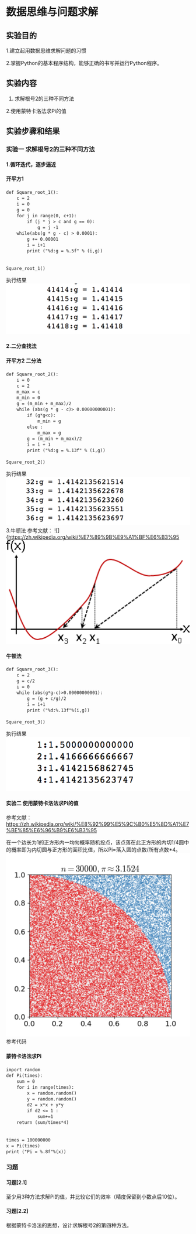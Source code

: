 # 数据思维与问题求解

## 实验目的

1.建立起用数据思维求解问题的习惯 

2.掌握Python的基本程序结构，能够正确的书写并运行Python程序。 

## 实验内容

1. 求解根号2的三种不同方法

2.使用蒙特卡洛法求Pi的值

## 实验步骤和结果

### 实验一 求解根号2的三种不同方法

#### 1.循环迭代，逐步逼近

#### 开平方1

```
def Square_root_1():
    c = 2
    i = 0
    g = 0
    for j in range(0, c+1):
        if (j * j > c and g == 0):
            g = j -1
    while(abs(g * g - c) > 0.0001):
        g += 0.00001
        i = i+1
        print ("%d:g = %.5f" % (i,g))
​
​
Square_root_1()
```

执行结果
​​![pic1](pic/2.1.png)
#### 2.二分查找法

#### 开平方2  二分法

```
def Square_root_2():
    i = 0
    c = 2
    m_max = c
    m_min = 0
    g = (m_min + m_max)/2
    while (abs(g * g - c)> 0.00000000001):
        if (g*g<c):
            m_min = g
        else :
            m_max = g
        g = (m_min + m_max)/2
        i = i + 1
        print ("%d:g = %.13f" % (i,g))
​
Square_root_2()
```


执行结果
​​![pic2](pic/2.2.png)
3.牛顿法
参考文献：
![]{https://zh.wikipedia.org/wiki/%E7%89%9B%E9%A1%BF%E6%B3%95
​​![pic2](pic/2.3.png)
#### 牛顿法

```
def Square_root_3():
    c = 2
    g = c/2
    i = 0
    while (abs(g*g-c)>0.00000000001):
        g = (g + c/g)/2
        i = i+1
        print ("%d:%.13f"%(i,g))
​
Square_root_3()
```

执行结果
​​![pic2](pic/2.4.png)

#### 实验二 使用蒙特卡洛法求Pi的值

参考文献：https://zh.wikipedia.org/wiki/%E8%92%99%E5%9C%B0%E5%8D%A1%E7%BE%85%E6%96%B9%E6%B3%95 

在一个边长为1的正方形内一均匀概率随机投点，该点落在此正方形的内切1/4圆中的概率即为内切圆与正方形的面积比值，所以Pi=落入圆的点数/所有点数*4。
​​![pic2](pic/2.5.png)
参考代码
​

#### 蒙特卡洛法求Pi

```
import random
def Pi(times):
    sum = 0
    for i in range(times):
        x = random.random()
        y = random.random()
        d2 = x*x + y*y
        if d2 <= 1 : 
            sum+=1
    return (sum/times*4)
​
​
times = 100000000
x = Pi(times)
print ("Pi = %.8f"%(x))
```
### 习题

#### 习题[2.1]

至少用3种方法求解Pi的值，并比较它们的效率（精度保留到小数点后10位）。 

#### 习题[2.2]

根据蒙特卡洛法的思想，设计求解根号2的第四种方法。

